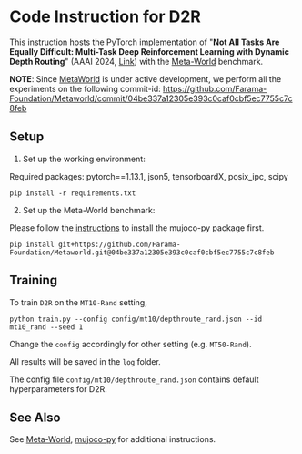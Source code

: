 # Code Instruction for D2R

This instruction hosts the PyTorch implementation of "**Not All Tasks Are Equally Difficult: Multi-Task Deep Reinforcement Learning with Dynamic Depth Routing**" (AAAI 2024, [Link](https://arxiv.org/abs/2312.14472)) with the [Meta-World](https://github.com/Farama-Foundation/Metaworld) benchmark.

**NOTE**: Since [MetaWorld](https://meta-world.github.io) is under active development,  we perform all the experiments on the following commit-id: https://github.com/Farama-Foundation/Metaworld/commit/04be337a12305e393c0caf0cbf5ec7755c7c8feb



## Setup

1. Set up the working environment: 

Required packages: pytorch==1.13.1, json5, tensorboardX, posix_ipc, scipy

```shell
pip install -r requirements.txt
```

2. Set up the Meta-World benchmark: 

Please follow the [instructions](https://github.com/openai/mujoco-py#install-mujoco) to install the mujoco-py package first.

```shell
pip install git+https://github.com/Farama-Foundation/Metaworld.git@04be337a12305e393c0caf0cbf5ec7755c7c8feb
```



## Training

To train `D2R` on the `MT10-Rand` setting, 

```shell
python train.py --config config/mt10/depthroute_rand.json --id mt10_rand --seed 1
```

Change the `config` accordingly for other setting (e.g. `MT50-Rand`). 

All results will be saved in the `log` folder. 

The config file `config/mt10/depthroute_rand.json` contains default hyperparameters for D2R.



## See Also

See [Meta-World](https://github.com/Farama-Foundation/Metaworld), [mujoco-py](https://github.com/openai/mujoco-py) for additional instructions.